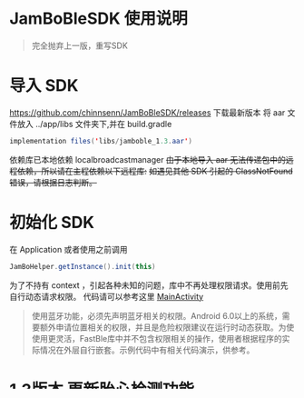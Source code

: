 # JamBoBleSDK 使用说明
> 完全抛弃上一版，重写SDK

# 导入 SDK
https://github.com/chinnsenn/JamBoBleSDK/releases 下载最新版本
将 aar 文件放入 ../app/libs 文件夹下,并在 build.gradle
```java
implementation files('libs/jamboble_1.3.aar')
```
依赖库已本地依赖 localbroadcastmanager
~~由于本地导入 aar 无法传递包中的远程依赖，所以请在主程依赖以下远程库:~~
~~如遇见其他 SDK 引起的 ClassNotFound 错误，请根据日志判断。~~
# 初始化 SDK
在 Application 或者使用之前调用 

```Java
JamBoHelper.getInstance().init(this) 
```

为了不持有 context ，引起各种未知的问题，库中不再处理权限请求。使用前先自行动态请求权限。
代码请可以参考这里 [MainActivity](https://github.com/chinnsenn/JamBoBleSDK/blob/sdk/app/src/main/java/com/jianbao/jamboblesdk/MainActivity.java)

> 使用蓝牙功能，必须先声明蓝牙相关的权限。Android 6.0以上的系统，需要额外申请位置相关的权限，并且是危险权限建议在运行时动态获取。为使使用更灵活，FastBle库中并不包含权限相关的操作，使用者根据程序的实际情况在外层自行嵌套。示例代码中有相关代码演示，供参考。 

# 1.3版本 更新胎心检测功能
### 扫描胎心设备
```java
FetalHeartHelper.getInstance().scanFetalHeartDevice();
```
### 扫描设备回调
```java
//扫描胎心设备不会自动连接，会返回扫描到的符合条件的设备
FetalHeartHelper.getInstance().setFetalHeartBleCallback(new FetalHeartBleCallback() {
            //扫描完成后返回所有胎心设备列表
            @Override
            public void onBTDeviceFound(List<BleDevice> list) {
            
            }

            @Override
            //扫描中实时返回扫描到的胎心设备
            public void onBTDeviceScanning(BleDevice device) {
                mPbLoading.setVisibility(View.GONE);
                devicesAdapter.addDevice(device);
            }
//省略其余代码...
}
```
### 连接设备
```java
FetalHeartHelper.getInstance().connectDevice(device);
```
### 断开连接
```java
FetalHeartHelper.getInstance().disconnect();
```
### 录音
```java
//返回音频存放路径
String path = FetalHeartHelper.getInstance().startRecord();
```
### 停止录音
```java
FetalHeartHelper.getInstance().finishRecord();
```
更多代码详见 [FetalHeartActivity](https://github.com/chinnsenn/JamBoBleSDK/blob/sdk/app/src/main/java/com/jianbao/jamboblesdk/FetalHeartActivity.java)
# 体脂测量
```java
//因为体脂测量用到其他 SDK，必须传入用户数据
JamBoHelper.getInstance().updateQnUser(new QnUser("1", "male", 180, new Date()));

//体脂测量支持实时返回体重数据
JamBoHelper.getInstance().setUnSteadyValueCallBack(new UnSteadyValueCallBack() {
            @Override
            public void onUnsteadyValue(float value) {
                mTvValueRealtime.setText(value + "kg");
            }
        });
//调用扫描代码
JamBoHelper.getInstance().scanFatScaleDevice();
//停止扫描
JamBoHelper.getInstance().stopScan();
```
长度原因，其余代码参考 [WeightActivity](https://github.com/chinnsenn/JamBoBleSDK/blob/sdk/app/src/main/java/com/jianbao/jamboblesdk/WeightActivity.java)
# 血压、血糖、尿酸测量（三者大同小异）
```java
//血压
JamBoHelper.getInstance().scanBloodPressureDevice()
//血糖
JamBoHelper.getInstance().scanBloodSugarDevice()
//尿酸
JamBoHelper.getInstance().scanUricAcidDevice()
```
其余代码参考 [BloodActivity](https://github.com/chinnsenn/JamBoBleSDK/blob/sdk/app/src/main/java/com/jianbao/jamboblesdk/BloodActivity.java)
# 血液三合一设备
```java
JamBoHelper.getInstance().scanThreeOnOneDevice()
```
其余代码参考 [BloodThreeOnOneActivity](https://github.com/chinnsenn/JamBoBleSDK/blob/sdk/app/src/main/java/com/jianbao/jamboblesdk/BloodThreeOnOneActivity.java)
# 血氧测量
```java
//血氧测量
JamBoHelper.getInstance().scanOxiMeterDevice()
```
血氧测量提供类心电图绘制，代码参考 [OxiMeterActivity](https://github.com/chinnsenn/JamBoBleSDK/blob/sdk/app/src/main/java/com/jianbao/jamboblesdk/OxiMeterActivity.java)
# 释放资源
```java
JamBoHelper.getInstance().destroy()
```
# What's Next
- 支持配置不自动连接设备，手动连接
...